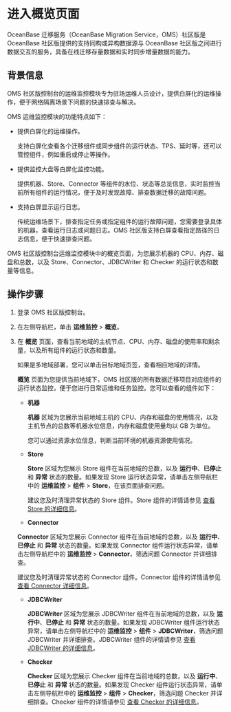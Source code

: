 # 进入概览页面

OceanBase 迁移服务（OceanBase Migration Service，OMS）社区版是 OceanBase 社区版提供的支持同构或异构数据源与 OceanBase 社区版之间进行数据交互的服务，具备在线迁移存量数据和实时同步增量数据的能力。

## 背景信息

OMS 社区版控制台的运维监控模块专为驻场运维人员设计，提供白屏化的运维操作，便于网络隔离场景下问题的快速排查与解决。

OMS 运维监控模块的功能特点如下：

* 提供白屏化的运维操作。

  支持白屏化查看各个迁移组件或同步组件的运行状态、TPS、延时等，还可以管控组件，例如重启或停止等操作。
  
* 提供监控大盘等白屏化监控功能。

  提供机器、Store、Connector 等组件的水位、状态等总览信息，实时监控当前所有组件的运行情况，便于及时发现故障、排查数据迁移的故障问题。

* 支持白屏显示运行日志。

  传统运维场景下，排查指定任务或指定组件的运行故障问题，您需要登录具体的机器，查看运行日志或问题日志。OMS 社区版支持白屏查看指定路径的日志信息，便于快速排查问题。

OMS 社区版控制台运维监控模块中的概览页面，为您展示机器的 CPU、内存、磁盘和总数，以及 Store、Connector、JDBCWriter 和 Checker 的运行状态和数量等信息。

## 操作步骤

1. 登录 OMS 社区版控制台。

2. 在左侧导航栏，单击 **运维监控** \> **概览**。

3. 在 **概览** 页面，查看当前地域的主机节点、CPU、内存、磁盘的使用率和剩余量，以及所有组件的运行状态和数量。

    如果是多地域部署，您可以单击目标地域页签，查看相应地域的详情。

    **概览** 页面为您提供当前地域下，OMS 社区版的所有数据迁移项目对应组件的运行状态监控，便于您进行日常运维和任务监控。您可以查看的组件如下：

    * **机器**

      **机器** 区域为您展示当前地域主机的 CPU、内存和磁盘的使用情况，以及主机节点的总数等机器水位信息，内存和磁盘使用量均以 GB 为单位。

      您可以通过资源水位信息，判断当前环境的机器资源使用情况。

    * **Store**

      **Store** 区域为您展示 Store 组件在当前地域的总数，以及 **运行中**、**已停止** 和 **异常** 状态的数量。如果发现 Store 运行状态异常，请单击左侧导航栏中的 **运维监控** \> **组件** > **Store**，在该页面排查问题。

      建议您及时清理异常状态的 Store 组件。Store 组件的详情请参见 [查看 Store 的详细信息](../4.o-m-guide/3.components/1.store/2.view-store-details.md)。

    * **Connector**

     **Connector** 区域为您展示 Connector 组件在当前地域的总数，以及 **运行中**、**已停止** 和 **异常** 状态的数量。如果发现 Connector 组件运行状态异常，请单击左侧导航栏中的 **运维监控** \> **Connector**，筛选问题 Connector 并详细排查。

     建议您及时清理异常状态的 Connector 组件。Connector 组件的详情请参见 [查看 Connector 详细信息](../4.o-m-guide/3.components/2.connector/1.view-connector-details.md)。

    * **JDBCWriter**

      **JDBCWriter** 区域为您展示 JDBCWriter 组件在当前地域的总数，以及 **运行中**、**已停止** 和 **异常** 状态的数量。如果发现 JDBCWriter 组件运行状态异常，请单击左侧导航栏中的 **运维监控** \> **组件** > **JDBCWriter**，筛选问题 JDBCWriter 并详细排查。JDBCWriter 组件的详情请参见 [查看 JDBCWriter 的详细信息](../4.o-m-guide/3.components/3.jdbcwriter/1.view-jdbcwriter-details.md)。

    * **Checker**

      **Checker** 区域为您展示 Checker 组件在当前地域的总数，以及 **运行中**、**已停止** 和 **异常** 状态的数量。如果发现 Checker 组件运行状态异常，请单击左侧导航栏中的 **运维监控** \> **组件** > **Checker**，筛选问题 Checker 并详细排查。Checker 组件的详情请参见 [查看 Checker 的详细信息](../4.o-m-guide/3.components/4.checker/1.view-checker-details.md)。
